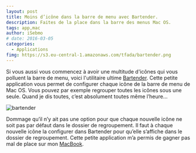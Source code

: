 ```yaml
---
layout: post
title: Moins d’icône dans la barre de menu avec Bartender.
description: Faites de la place dans la barre des menus Mac OS.
tags: app,mac
author: iSebmo
# date: 2016-03-05
categories:
  - Applications
fimg: https://s3.eu-central-1.amazonaws.com/tfada/bartender.png
---
```


Si vous aussi vous commencez à avoir une multitude d'icônes qui vous polluent la barre de menu, voici l'utilitaire ultime [Bartender](https://www.macbartender.com). 
Cette petite application vous permet de configurer chaque icône de la barre de menu de Mac OS. Vous pouvez par exemple regrouper toutes les icônes sous une seule. Quand je dis toutes, c’est absolument toutes même l’heure…

![bartender](/https://s3.eu-central-1.amazonaws.com/tfada/bartender2.png)

Dommage qu’il n’y ait pas une option pour que chaque nouvelle icône ne soit pas par défaut dans le dossier de regroupement. Il faut à chaque nouvelle icône la configurer dans Bartender pour qu’elle s’affiche dans le dossier de regroupement. Cette petite application m’a permis de gagner pas mal de place sur mon [MacBook](http://tfada.fr/MacBook.html).
